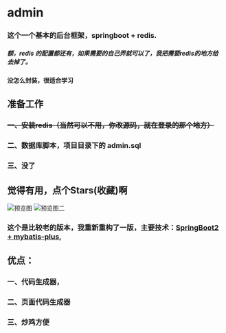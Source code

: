 # admin
### 这个一个基本的后台框架，springboot + redis.
##### 额，redis 的配置都还有，如果需要的自己弄就可以了，我把需要redis的地方给去掉了。
#### 没怎么封装，很适合学习

## 准备工作
### ~~一、安装redis（当然可以不用，你改源码，就在登录的那个地方）~~
### 二、数据库脚本，项目目录下的 admin.sql
### 三、没了 

## 觉得有用，点个Stars(收藏)啊
![预览图](https://github.com/rstyro/admin/blob/master/showimg/2.png)
![预览图二](https://github.com/rstyro/admin/blob/master/showimg/1.png)


### 这个是比较老的版本，我重新重构了一版，主要技术：[SpringBoot2 + mybatis-plus](https://github.com/rstyro/admin-plus),
## 优点：
### 一、代码生成器，
### 二、页面代码生成器
### 三、炒鸡方便
